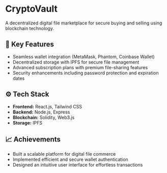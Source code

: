 # CryptoVault  
A decentralized digital file marketplace for secure buying and selling using blockchain technology.  

## 🚀 Key Features
- Seamless wallet integration (MetaMask, Phantom, Coinbase Wallet)  
- Decentralized storage with IPFS for secure file management  
- Advanced subscription plans with premium file-sharing features  
- Security enhancements including password protection and expiration dates  

## ⚙️ Tech Stack
- **Frontend:** React.js, Tailwind CSS  
- **Backend:** Node.js, Express  
- **Blockchain:** Solidity, Web3.js  
- **Storage:** IPFS  

## 📈 Achievements
- Built a scalable platform for digital file commerce  
- Implemented efficient and secure wallet authentication  
- Designed an intuitive user interface for effortless transactions  
